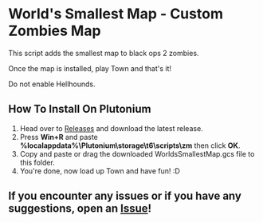 # World's Smallest Map - Custom Zombies Map
This script adds the smallest map to black ops 2 zombies.

Once the map is installed, play Town and that's it!

Do not enable Hellhounds.

## How To Install On Plutonium
1. Head over to [Releases](https://github.com/ElectroGamesYT/BO2-Worlds-Smallest-Map/releases/latest) and download the latest release.
2. Press **Win+R** and paste **%localappdata%\Plutonium\storage\t6\scripts\zm** then click **OK**.
3. Copy and paste or drag the downloaded WorldsSmallestMap.gcs file to this folder.
3. You're done, now load up Town and have fun! :D

## If you encounter any issues or if you have any suggestions, open an [Issue](https://github.com/ElectroGamesYT/BO2-Worlds-Smallest-Map/issues/new)!
